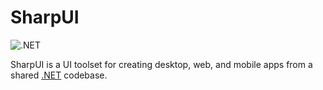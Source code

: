 # SharpUI

![.NET](https://github.com/jonathanpotts/SharpUI/workflows/.NET/badge.svg)

SharpUI is a UI toolset for creating desktop, web, and mobile apps from a shared [.NET](https://dot.net/) codebase.
